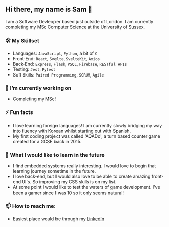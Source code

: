 ## Hi there, my name is Sam 👋

I am a Software Devleoper based just outside of London. I am currently completing my MSc Computer Science at the University of Sussex.

### 🛠️ My Skillset
  - Languages: `JavaScript`, `Python`, a bit of `C`
  - Front-End: `React`, `Svelte`, `SvelteKit`, `Axios`
  - Back-End: `Express`, `Flask`, `PSQL`, `Firebase`, `RESTful APIs`
  - Testing: `Jest`, `Pytest`
  - Soft Skills: `Paired Programming`, `SCRUM`, `Agile`

### 🔭 I’m currently working on
  - Completing my MSc!

### ⚡ Fun facts
  - I love learning foreign languages! I am currently slowly bridging my way into fluency with Korean whilst starting out with Spanish.
  - My first coding project was called 'AQADo', a turn based counter game created for a GCSE back in 2015.

### 🌱 What I would like to learn in the future
  - I find embedded systems really interesting. I would love to begin that learning journey sometime in the future.
  - I love back-end, but I would also love to be able to create amazing front-end UI's. So improving my CSS skills is on my list.
  - At some point I would like to test the waters of game development. I've been a gamer since I was 10 so it only seems natural!

### 📫 How to reach me:
  - Easiest place would be through my [LinkedIn](https://www.linkedin.com/in/sam-woodall-41790128b/)

<!--
**swoody2527/swoody2527** is a ✨ _special_ ✨ repository because its `README.md` (this file) appears on your GitHub profile.

Here are some ideas to get you started:

- 🔭 I’m currently working on ...
- 🌱 I’m currently learning ...
- 👯 I’m looking to collaborate on ...
- 🤔 I’m looking for help with ...
- 💬 Ask me about ...
- 📫 How to reach me: ...
- 😄 Pronouns: ...
- ⚡ Fun fact: ...
-->
